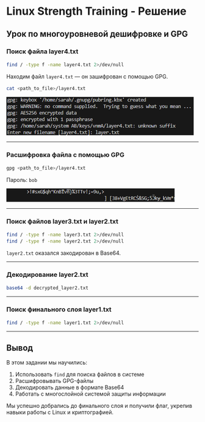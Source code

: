 # Linux Strength Training - Решение

## Урок по многоуровневой дешифровке и GPG

### Поиск файла layer4.txt

```bash
find / -type f -name layer4.txt 2>/dev/null
```

Находим файл `layer4.txt` — он зашифрован с помощью GPG.

```bash
cat <path_to_file>/layer4.txt
```

![Encrypted file](screenshots/screenshot7.png)

---

### Расшифровка файла с помощью GPG

```bash
gpg <path_to_file>/layer4.txt
```

Пароль: `bob`

![GPG](screenshots/screenshot8.png)

---

### Поиск файлов layer3.txt и layer2.txt

```bash
find / -type f -name layer3.txt 2>/dev/null
find / -type f -name layer2.txt 2>/dev/null
```

`layer2.txt` оказался закодирован в Base64.

---

### Декодирование layer2.txt

```bash
base64 -d decrypted_layer2.txt
```

---

### Поиск финального слоя layer1.txt

```bash
find / -type f -name layer1.txt 2>/dev/null
```

---

## Вывод

В этом задании мы научились:

1. Использовать `find` для поиска файлов в системе
2. Расшифровывать GPG-файлы
3. Декодировать данные в формате Base64
4. Работать с многослойной системой защиты информации

Мы успешно добрались до финального слоя и получили флаг, укрепив навыки работы с Linux и криптографией.